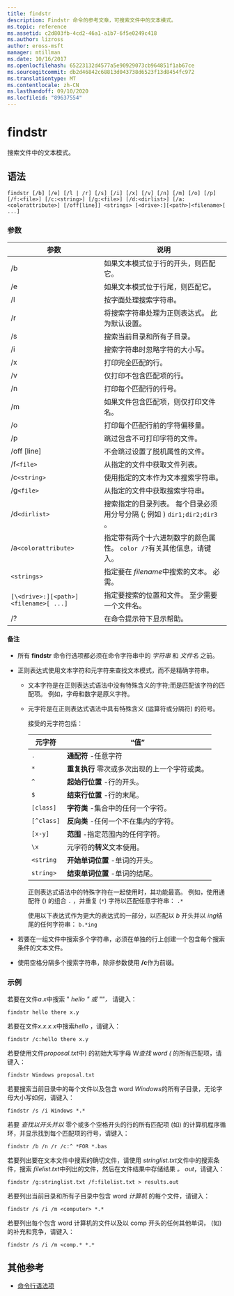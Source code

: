 ```yaml
---
title: findstr
description: Findstr 命令的参考文章，可搜索文件中的文本模式。
ms.topic: reference
ms.assetid: c2d803fb-4cd2-46a1-a1b7-6f5e0249c418
ms.author: lizross
author: eross-msft
manager: mtillman
ms.date: 10/16/2017
ms.openlocfilehash: 65223132d4577a5e90929073cb964851f1ab67ce
ms.sourcegitcommit: db2d46842c68813d043738d6523f13d8454fc972
ms.translationtype: MT
ms.contentlocale: zh-CN
ms.lasthandoff: 09/10/2020
ms.locfileid: "89637554"
---
```

# <a name="findstr"></a>findstr

搜索文件中的文本模式。

## <a name="syntax"></a>语法

```
findstr [/b] [/e] [/l | /r] [/s] [/i] [/x] [/v] [/n] [/m] [/o] [/p] [/f:<file>] [/c:<string>] [/g:<file>] [/d:<dirlist>] [/a:<colorattribute>] [/off[line]] <strings> [<drive>:][<path>]<filename>[ ...]
```

### <a name="parameters"></a>参数

| 参数 | 说明 |
| --------- | ----------- |
| /b | 如果文本模式位于行的开头，则匹配它。 |
| /e | 如果文本模式位于行尾，则匹配它。 |
| /l | 按字面处理搜索字符串。 |
| /r | 将搜索字符串处理为正则表达式。 此为默认设置。 |
| /s | 搜索当前目录和所有子目录。 |
| /i | 搜索字符串时忽略字符的大小写。 |
| /x | 打印完全匹配的行。 |
| /v | 仅打印不包含匹配项的行。 |
| /n | 打印每个匹配行的行号。 |
| /m | 如果文件包含匹配项，则仅打印文件名。 |
| /o | 打印每个匹配行前的字符偏移量。 |
| /p | 跳过包含不可打印字符的文件。 |
| /off [line] | 不会跳过设置了脱机属性的文件。 |
| /f`<file>` | 从指定的文件中获取文件列表。 |
| /c`<string>` | 使用指定的文本作为文本搜索字符串。 |
| /g`<file>` | 从指定的文件中获取搜索字符串。 |
| /d`<dirlist>` | 搜索指定的目录列表。 每个目录必须用分号分隔 (; 例如 ) `dir1;dir2;dir3` 。 |
| /a`<colorattribute>` | 指定带有两个十六进制数字的颜色属性。 `color /?`有关其他信息，请键入。 |
| `<strings>` | 指定要在 *filename*中搜索的文本。 必需。 |
| `[\<drive>:][<path>]<filename>[ ...]` | 指定要搜索的位置和文件。 至少需要一个文件名。 |
| /? | 在命令提示符下显示帮助。 |

#### <a name="remarks"></a>备注

- 所有 **findstr** 命令行选项都必须在命令字符串中的 *字符串* 和 *文件名* 之前。

- 正则表达式使用文本字符和元字符来查找文本模式，而不是精确字符串。

  - 文本字符是在正则表达式语法中没有特殊含义的字符;而是匹配该字符的匹配项。 例如，字母和数字是原义字符。

  - 元字符是在正则表达式语法中具有特殊含义 (运算符或分隔符) 的符号。

    接受的元字符包括：

    | 元字符 | “值” |
    | -------------- | ----- |
    | `.` | **通配符** -任意字符 |
    | `*` | **重复执行** 零次或多次出现的上一个字符或类。 |
    | `^` | **起始行位置** -行的开头。 |
    | `$` | **结束行位置** -行的末尾。 |
    | `[class]` | **字符类** -集合中的任何一个字符。 |
    | `[^class]` | **反向类** -任何一个不在集内的字符。 |
    | `[x-y]` | **范围** -指定范围内的任何字符。 |
    | `\x` | 元字符的**转义**文本使用。 |
    | `<string` | **开始单词位置** -单词的开头。 |
    | `string>` | **结束单词位置** -单词的结尾。 |

    正则表达式语法中的特殊字符在一起使用时，其功能最高。 例如，使用通配符 () 的组合 `.` ，并重复 (`*`) 字符以匹配任意字符串： `.*`

    使用以下表达式作为更大的表达式的一部分，以匹配以 *b* 开头并以 *ing*结尾的任何字符串： `b.*ing`

- 若要在一组文件中搜索多个字符串，必须在单独的行上创建一个包含每个搜索条件的文本文件。

- 使用空格分隔多个搜索字符串，除非参数使用 **/c**作为前缀。

### <a name="examples"></a>示例

若要在文件*a.x*中搜索 " *hello* *" 或 ""，* 请键入：

```
findstr hello there x.y
```

若要在文件*x.x.x.x*中搜索*hello* ，请键入：

```
findstr /c:hello there x.y
```

若要使用文件*proposal.txt*中) 的初始大写字母 W*查找 word (* 的所有匹配项，请键入：

```
findstr Windows proposal.txt
```

若要搜索当前目录中的每个文件以及包含 word *Windows*的所有子目录，无论字母大小写如何，请键入：

```
findstr /s /i Windows *.*
```

若要 *查找以开头并以* 零个或多个空格开头的行的所有匹配项 (如) 的计算机程序循环，并显示找到每个匹配项的行号，请键入：

```
findstr /b /n /r /c:^ *FOR *.bas
```

若要列出要在文本文件中搜索的确切文件，请使用 *stringlist.txt*文件中的搜索条件，搜索 *filelist.txt*中列出的文件，然后在文件结果中存储结果 *。 out*，请键入：

```
findstr /g:stringlist.txt /f:filelist.txt > results.out
```

若要列出当前目录和所有子目录中包含 word *计算机* 的每个文件，请键入：

```
findstr /s /i /m <computer> *.*
```

若要列出每个包含 word 计算机的文件以及以 comp 开头的任何其他单词， (如) 的补充和竞争，请键入：

```
findstr /s /i /m <comp.* *.*
```

## <a name="additional-references"></a>其他参考

- [命令行语法项](command-line-syntax-key.md)